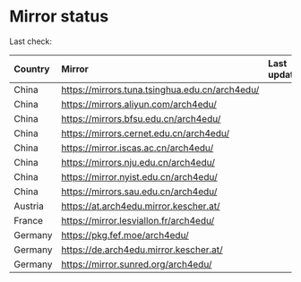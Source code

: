 <script src="./time.js"></script>
# Mirror status
Last check: <script type="text/javascript">localize(1717748671.650041);</script>

|Country|Mirror|Last update|
|:------|:-----|:----------|
|China|https://mirrors.tuna.tsinghua.edu.cn/arch4edu/|<script type="text/javascript">localize(1717698847);</script>|
|China|https://mirrors.aliyun.com/arch4edu/|<script type="text/javascript">localize(1717698847);</script>|
|China|https://mirrors.bfsu.edu.cn/arch4edu/|<script type="text/javascript">localize(1717698847);</script>|
|China|https://mirrors.cernet.edu.cn/arch4edu/|<script type="text/javascript">localize(1717698847);</script>|
|China|https://mirror.iscas.ac.cn/arch4edu/|<script type="text/javascript">localize(1717698847);</script>|
|China|https://mirrors.nju.edu.cn/arch4edu/|<script type="text/javascript">localize(1717698847);</script>|
|China|https://mirror.nyist.edu.cn/arch4edu/|<script type="text/javascript">localize(1717698847);</script>|
|China|https://mirrors.sau.edu.cn/arch4edu/|<script type="text/javascript">localize(1717698847);</script>|
|Austria|https://at.arch4edu.mirror.kescher.at/|<script type="text/javascript">localize(1717698847);</script>|
|France|https://mirror.lesviallon.fr/arch4edu/|<script type="text/javascript">localize(1717698847);</script>|
|Germany|https://pkg.fef.moe/arch4edu/|<script type="text/javascript">localize(1717698847);</script>|
|Germany|https://de.arch4edu.mirror.kescher.at/|<script type="text/javascript">localize(1717698847);</script>|
|Germany|https://mirror.sunred.org/arch4edu/|<script type="text/javascript">localize(1717698847);</script>|

<script src="./tablefilter/tablefilter.js"></script>
<script src="./table.js"></script>